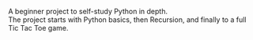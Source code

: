 A beginner project to self-study Python in depth. <br>
The project starts with Python basics, then Recursion, and finally to a full Tic Tac Toe game.
